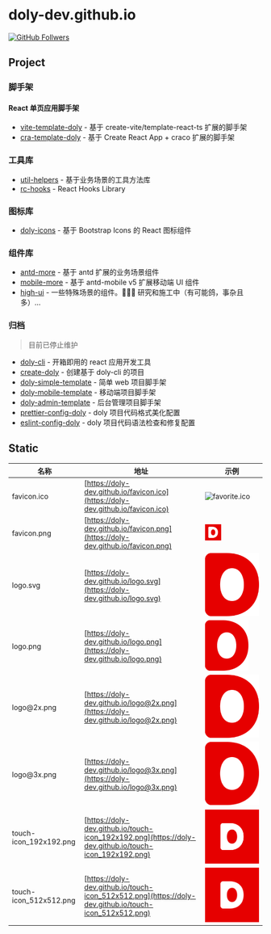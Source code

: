 # doly-dev.github.io

[![GitHub Follwers](https://img.shields.io/github/followers/doly-dev)](https://github.com/doly-dev)

## Project

### 脚手架

#### React 单页应用脚手架

- [vite-template-doly](https://github.com/doly-dev/vite-template-doly) - 基于 create-vite/template-react-ts 扩展的脚手架
- [cra-template-doly](https://doly-dev.github.io/cra-template-doly-site/latest/) - 基于 Create React App + craco 扩展的脚手架

### 工具库

- [util-helpers](https://doly-dev.github.io/util-helpers/index.html) - 基于业务场景的工具方法库
- [rc-hooks](https://doly-dev.github.io/rc-hooks/latest/) - React Hooks Library

### 图标库

- [doly-icons](https://doly-dev.github.io/doly-icons/latest/) - 基于 Bootstrap Icons 的 React 图标组件

### 组件库

- [antd-more](https://doly-dev.github.io/antd-more/latest/) - 基于 antd 扩展的业务场景组件
- [mobile-more](https://doly-dev.github.io/mobile-more/latest/) - 基于 antd-mobile v5 扩展移动端 UI 组件
- [high-ui](https://high-ui.vercel.app/v0) - 一些特殊场景的组件。👨🏻‍💻 研究和施工中（有可能鸽，事杂且多）...

### 归档

> 目前已停止维护

- [doly-cli](https://github.com/doly-dev/doly-cli) - 开箱即用的 react 应用开发工具
- [create-doly](https://github.com/doly-dev/create-doly) - 创建基于 doly-cli 的项目
- [doly-simple-template](https://github.com/doly-dev/doly-simple-template) - 简单 web 项目脚手架
- [doly-mobile-template](https://github.com/doly-dev/doly-mobile-template) - 移动端项目脚手架
- [doly-admin-template](https://github.com/doly-dev/doly-admin-template) - 后台管理项目脚手架
- [prettier-config-doly](https://github.com/doly-dev/prettier-config-doly) - doly 项目代码格式美化配置
- [eslint-config-doly](https://github.com/doly-dev/eslint-config-doly) - doly 项目代码语法检查和修复配置

## Static

| 名称 | 地址 | 示例 |
| --- | --- | --- |
| favicon.ico | [https://doly-dev.github.io/favicon.ico](https://doly-dev.github.io/favicon.ico) | ![favorite.ico](favicon.ico) |
| favicon.png | [https://doly-dev.github.io/favicon.png](https://doly-dev.github.io/favicon.png) | ![favorite.png](favicon.png) |
| logo.svg | [https://doly-dev.github.io/logo.svg](https://doly-dev.github.io/logo.svg) | ![logo.svg](logo.svg) |
| logo.png | [https://doly-dev.github.io/logo.png](https://doly-dev.github.io/logo.png) | ![logo.png](logo.png) |
| logo@2x\.png | [https://doly-dev.github.io/logo@2x.png](https://doly-dev.github.io/logo@2x.png) | ![logo@2x.png](logo@2x.png) |
| logo@3x\.png | [https://doly-dev.github.io/logo@3x.png](https://doly-dev.github.io/logo@3x.png) | ![logo@3x.png](logo@3x.png) |
| touch-icon_192x192.png | [https://doly-dev.github.io/touch-icon_192x192.png](https://doly-dev.github.io/touch-icon_192x192.png) | ![touch-icon_192x192.png](touch-icon_192x192.png) |
| touch-icon_512x512.png | [https://doly-dev.github.io/touch-icon_512x512.png](https://doly-dev.github.io/touch-icon_512x512.png) | ![touch-icon_512x512.png](touch-icon_512x512.png) |
